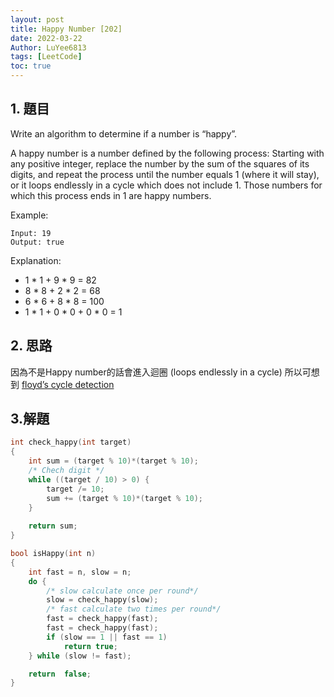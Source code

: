 ```yaml
---
layout: post
title: Happy Number [202]
date: 2022-03-22
Author: LuYee6813
tags: [LeetCode]
toc: true
---
```


## 1. 題目
Write an algorithm to determine if a number is “happy”.

A happy number is a number defined by the following process: Starting with any positive integer, replace the number by the sum of the squares of its digits, and repeat the process until the number equals 1 (where it will stay), or it loops endlessly in a cycle which does not include 1. Those numbers for which this process ends in 1 are happy numbers.

Example:
```
Input: 19
Output: true
```

Explanation:

- 1 * 1 + 9 * 9 = 82
- 8 * 8 + 2 * 2 = 68
- 6 * 6 + 8 * 8 = 100
- 1 * 1 + 0 * 0 + 0 * 0 = 1

## 2. 思路
因為不是Happy number的話會進入迴圈 (loops endlessly in a cycle) 所以可想到 [floyd’s cycle detection](https://en.wikipedia.org/wiki/Cycle_detection)

## 3.解題
```c
int check_happy(int target)
{    
    int sum = (target % 10)*(target % 10);    
    /* Chech digit */
    while ((target / 10) > 0) {              
        target /= 10;
        sum += (target % 10)*(target % 10);
    }
    
    return sum;
}

bool isHappy(int n)
{
    int fast = n, slow = n;
    do {  
        /* slow calculate once per round*/
        slow = check_happy(slow);
        /* fast calculate two times per round*/
        fast = check_happy(fast);
        fast = check_happy(fast);
        if (slow == 1 || fast == 1)        
            return true;        
    } while (slow != fast);  

    return  false;
}
```